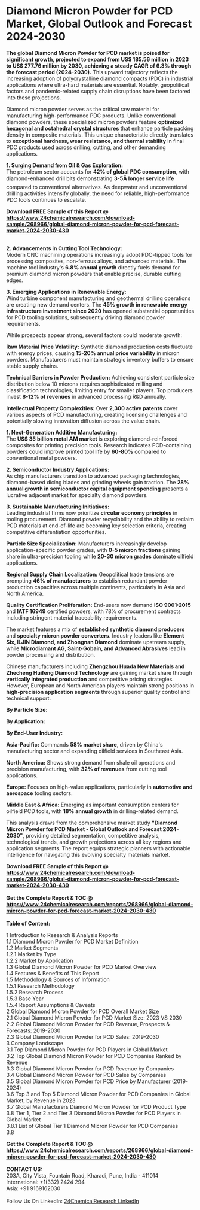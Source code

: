 <h1>Diamond Micron Powder for PCD Market, Global Outlook and Forecast 2024-2030</h1><p><strong>The global Diamond Micron Powder for PCD market is poised for significant growth, projected to expand from US$ 185.56 million in 2023 to US$ 277.76 million by 2030, achieving a steady CAGR of 6.3% through the forecast period (2024-2030).</strong> This upward trajectory reflects the increasing adoption of polycrystalline diamond compacts (PDC) in industrial applications where ultra-hard materials are essential. Notably, geopolitical factors and pandemic-related supply chain disruptions have been factored into these projections.</p><p>Diamond micron powder serves as the critical raw material for manufacturing high-performance PDC products. Unlike conventional diamond powders, these specialized micron powders feature <strong>optimized hexagonal and octahedral crystal structures</strong> that enhance particle packing density in composite materials. This unique characteristic directly translates to <strong>exceptional hardness, wear resistance, and thermal stability</strong> in final PDC products used across drilling, cutting, and other demanding applications.</p><p><strong>1. Surging Demand from Oil &amp; Gas Exploration:</strong><br>
The petroleum sector accounts for <strong>42% of global PDC consumption</strong>, with diamond-enhanced drill bits demonstrating <strong>3-5Ã longer service life</strong> compared to conventional alternatives. As deepwater and unconventional drilling activities intensify globally, the need for reliable, high-performance PDC tools continues to escalate.</p><div><b>Download FREE Sample of this Report @ 
            <a href="https://www.24chemicalresearch.com/download-sample/268966/global-diamond-micron-powder-for-pcd-forecast-market-2024-2030-430">
            https://www.24chemicalresearch.com/download-sample/268966/global-diamond-micron-powder-for-pcd-forecast-market-2024-2030-430</a></b></div><br><p><strong>2. Advancements in Cutting Tool Technology:</strong><br>
Modern CNC machining operations increasingly adopt PDC-tipped tools for processing composites, non-ferrous alloys, and advanced materials. The machine tool industry's <strong>6.8% annual growth</strong> directly fuels demand for premium diamond micron powders that enable precise, durable cutting edges.</p><p><strong>3. Emerging Applications in Renewable Energy:</strong><br>
Wind turbine component manufacturing and geothermal drilling operations are creating new demand centers. The <strong>45% growth in renewable energy infrastructure investment since 2020</strong> has opened substantial opportunities for PCD tooling solutions, subsequently driving diamond powder requirements.</p><p>While prospects appear strong, several factors could moderate growth:</p><p><strong>Raw Material Price Volatility:</strong> Synthetic diamond production costs fluctuate with energy prices, causing <strong>15-20% annual price variability</strong> in micron powders. Manufacturers must maintain strategic inventory buffers to ensure stable supply chains.</p><p><strong>Technical Barriers in Powder Production:</strong> Achieving consistent particle size distribution below 10 microns requires sophisticated milling and classification technologies, limiting entry for smaller players. Top producers invest <strong>8-12% of revenues</strong> in advanced processing R&amp;D annually.</p><p><strong>Intellectual Property Complexities:</strong> Over <strong>2,300 active patents</strong> cover various aspects of PCD manufacturing, creating licensing challenges and potentially slowing innovation diffusion across the value chain.</p><p><strong>1. Next-Generation Additive Manufacturing:</strong><br>
The <strong>US$ 35 billion metal AM market</strong> is exploring diamond-reinforced composites for printing precision tools. Research indicates PCD-containing powders could improve printed tool life by <strong>60-80%</strong> compared to conventional metal powders.</p><p><strong>2. Semiconductor Industry Applications:</strong><br>
As chip manufacturers transition to advanced packaging technologies, diamond-based dicing blades and grinding wheels gain traction. The <strong>28% annual growth in semiconductor capital equipment spending</strong> presents a lucrative adjacent market for specialty diamond powders.</p><p><strong>3. Sustainable Manufacturing Initiatives:</strong><br>
Leading industrial firms now prioritize <strong>circular economy principles</strong> in tooling procurement. Diamond powder recyclability and the ability to reclaim PCD materials at end-of-life are becoming key selection criteria, creating competitive differentiation opportunities.</p><p><strong>Particle Size Specialization:</strong> Manufacturers increasingly develop application-specific powder grades, with <strong>0-5 micron fractions</strong> gaining share in ultra-precision tooling while <strong>20-30 micron grades</strong> dominate oilfield applications.</p><p><strong>Regional Supply Chain Localization:</strong> Geopolitical trade tensions are prompting <strong>46% of manufacturers</strong> to establish redundant powder production capacities across multiple continents, particularly in Asia and North America.</p><p><strong>Quality Certification Proliferation:</strong> End-users now demand <strong>ISO 9001:2015</strong> and <strong>IATF 16949</strong> certified powders, with 78% of procurement contracts including stringent material traceability requirements.</p><p>The market features a mix of <strong>established synthetic diamond producers</strong> and <strong>specialty micron powder converters</strong>. Industry leaders like <strong>Element Six, ILJIN Diamond, and Zhongnan Diamond</strong> dominate upstream supply, while <strong>Microdiamant AG, Saint-Gobain, and Advanced Abrasives</strong> lead in powder processing and distribution.</p><p>Chinese manufacturers including <strong>Zhengzhou Huada New Materials and Zhecheng Huifeng Diamond Technology</strong> are gaining market share through <strong>vertically integrated production</strong> and competitive pricing strategies. However, European and North American players maintain strong positions in <strong>high-precision application segments</strong> through superior quality control and technical support.</p><p><strong>By Particle Size:</strong></p><p><strong>By Application:</strong></p><p><strong>By End-User Industry:</strong></p><p><strong>Asia-Pacific:</strong> Commands <strong>58% market share</strong>, driven by China's manufacturing sector and expanding oilfield services in Southeast Asia.</p><p><strong>North America:</strong> Shows strong demand from shale oil operations and precision manufacturing, with <strong>32% of revenues</strong> from cutting tool applications.</p><p><strong>Europe:</strong> Focuses on high-value applications, particularly in <strong>automotive and aerospace</strong> tooling sectors.</p><p><strong>Middle East &amp; Africa:</strong> Emerging as important consumption centers for oilfield PCD tools, with <strong>18% annual growth</strong> in drilling-related demand.</p><p>This analysis draws from the comprehensive market study <strong>"Diamond Micron Powder for PCD Market - Global Outlook and Forecast 2024-2030"</strong>, providing detailed segmentation, competitive analysis, technological trends, and growth projections across all key regions and application segments. The report equips strategic planners with actionable intelligence for navigating this evolving specialty materials market.</p><div><b>Download FREE Sample of this Report @ 
            <a href="https://www.24chemicalresearch.com/download-sample/268966/global-diamond-micron-powder-for-pcd-forecast-market-2024-2030-430">
            https://www.24chemicalresearch.com/download-sample/268966/global-diamond-micron-powder-for-pcd-forecast-market-2024-2030-430</a></b></div><br><div><b>Get the Complete Report & TOC @ 
            <a href="https://www.24chemicalresearch.com/reports/268966/global-diamond-micron-powder-for-pcd-forecast-market-2024-2030-430">
            https://www.24chemicalresearch.com/reports/268966/global-diamond-micron-powder-for-pcd-forecast-market-2024-2030-430</a></b></div><br>
            <b>Table of Content:</b><p>1 Introduction to Research & Analysis Reports<br />
    1.1 Diamond Micron Powder for PCD Market Definition<br />
    1.2 Market Segments<br />
        1.2.1 Market by Type<br />
        1.2.2 Market by Application<br />
    1.3 Global Diamond Micron Powder for PCD Market Overview<br />
    1.4 Features & Benefits of This Report<br />
    1.5 Methodology & Sources of Information<br />
        1.5.1 Research Methodology<br />
        1.5.2 Research Process<br />
        1.5.3 Base Year<br />
        1.5.4 Report Assumptions & Caveats<br />
2 Global Diamond Micron Powder for PCD Overall Market Size<br />
    2.1 Global Diamond Micron Powder for PCD Market Size: 2023 VS 2030<br />
    2.2 Global Diamond Micron Powder for PCD Revenue, Prospects & Forecasts: 2019-2030<br />
    2.3 Global Diamond Micron Powder for PCD Sales: 2019-2030<br />
3 Company Landscape<br />
    3.1 Top Diamond Micron Powder for PCD Players in Global Market<br />
    3.2 Top Global Diamond Micron Powder for PCD Companies Ranked by Revenue<br />
    3.3 Global Diamond Micron Powder for PCD Revenue by Companies<br />
    3.4 Global Diamond Micron Powder for PCD Sales by Companies<br />
    3.5 Global Diamond Micron Powder for PCD Price by Manufacturer (2019-2024)<br />
    3.6 Top 3 and Top 5 Diamond Micron Powder for PCD Companies in Global Market, by Revenue in 2023<br />
    3.7 Global Manufacturers Diamond Micron Powder for PCD Product Type<br />
    3.8 Tier 1, Tier 2 and Tier 3 Diamond Micron Powder for PCD Players in Global Market<br />
        3.8.1 List of Global Tier 1 Diamond Micron Powder for PCD Companies<br />
        3.8</p><div><b>Get the Complete Report & TOC @ 
            <a href="https://www.24chemicalresearch.com/reports/268966/global-diamond-micron-powder-for-pcd-forecast-market-2024-2030-430">
            https://www.24chemicalresearch.com/reports/268966/global-diamond-micron-powder-for-pcd-forecast-market-2024-2030-430</a></b></div><br><b>CONTACT US:</b><br>
            203A, City Vista, Fountain Road, Kharadi, Pune, India - 411014<br>
            International: +1(332) 2424 294<br>
            Asia: +91 9169162030 <br><br>
            Follow Us On LinkedIn: <a href="https://www.linkedin.com/company/24chemicalresearch/">24ChemicalResearch LinkedIn</a>